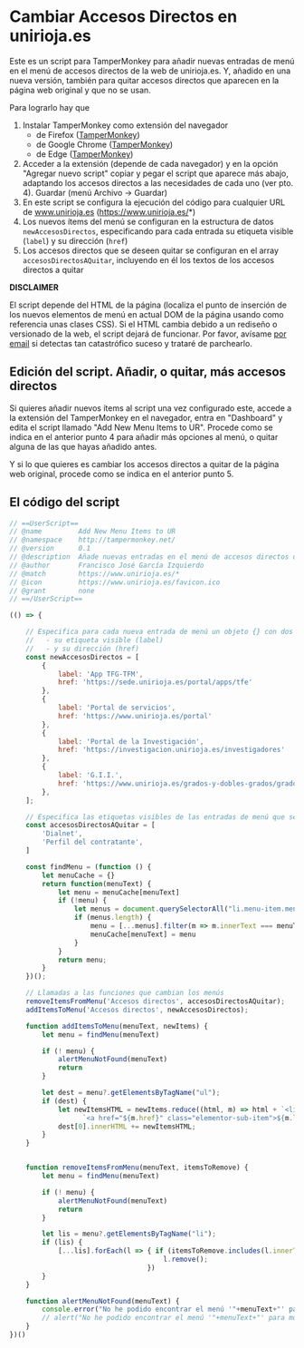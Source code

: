 # Cambiar Accesos Directos en unirioja.es

Este es un script para TamperMonkey para añadir nuevas entradas de menú en el menú de accesos 
directos de la web de unirioja.es. Y, añadido en una nueva versión, también para quitar 
accesos directos que aparecen en la página web original y que no se usan. 

Para lograrlo hay que

1. Instalar TamperMonkey como extensión del navegador
   - de Firefox ([TamperMonkey](https://addons.mozilla.org/es/firefox/addon/tampermonkey/?utm_source=addons.mozilla.org)) 
   - de Google Chrome ([TamperMonkey](https://chrome.google.com/webstore/detail/tampermonkey/dhdgffkkebhmkfjojejmpbldmpobfkfo))
   - de Edge ([TamperMonkey](https://www.bing.com/ck/a?!&&p=f0de5d052d8fff23JmltdHM9MTY5Mzc4NTYwMCZpZ3VpZD0zZmRlYzYwZC1hN2FkLTZhMDgtMDEyMy1kN2ZjYTY4NjZiMjgmaW5zaWQ9NTIwNw&ptn=3&hsh=3&fclid=3fdec60d-a7ad-6a08-0123-d7fca6866b28&psq=ampermonket+edge&u=a1aHR0cHM6Ly9taWNyb3NvZnRlZGdlLm1pY3Jvc29mdC5jb20vYWRkb25zL2RldGFpbC90YW1wZXJtb25rZXkvaWlrbWtqbXBhYWRhb2JhaG1sZXBlbG9lbmRuZGZwaGQ&ntb=1))
2. Acceder a la extensión (depende de cada navegador) y en la opción "Agregar nuevo script" copiar y pegar el script que aparece más abajo, adaptando los accesos directos a las necesidades de cada uno (ver pto. 4). Guardar (menú Archivo -> Guardar)
3. En este script se configura la ejecución del código para cualquier URL de www.unirioja.es (https://www.unirioja.es/*)
4. Los nuevos ítems del menú se configuran en la estructura de datos `newAccesosDirectos`, especificando para cada entrada su etiqueta visible (`label`) y su dirección (`href`)
5. Los accesos directos que se deseen quitar se configuran en el array `accesosDirectosAQuitar`, incluyendo en él los textos de los accesos directos a quitar

**DISCLAIMER**

El script depende del HTML de la página (localiza el punto de inserción de los nuevos elementos de 
menú en actual DOM de la página usando como referencia unas clases CSS). Si el HTML cambia debido a 
un rediseño o versionado de la web, el script dejará de funcionar. Por favor, avísame 
[por email](email:francisco.garcia@unirioja.es) si detectas tan catastrófico suceso y trataré de 
parchearlo.

## Edición del script. Añadir, o quitar, más accesos directos

Si quieres añadir nuevos ítems al script una vez configurado este, accede a la extensión del 
TamperMonkey en el navegador, entra en "Dashboard" y edita el script llamado 
"Add New Menu Items to UR". Procede como se indica en el anterior punto 4 para añadir 
más opciones al menú, o quitar alguna de las que hayas añadido antes.

Y si lo que quieres es cambiar los accesos directos a quitar de la página web original, procede 
como se indica en el anterior punto 5. 

## El código del script

``` Javascript
// ==UserScript==
// @name         Add New Menu Items to UR
// @namespace    http://tampermonkey.net/
// @version      0.1
// @description  Añade nuevas entradas en el menú de accesos directos de la web de unirioja
// @author       Francisco José García Izquierdo
// @match        https://www.unirioja.es/*
// @icon         https://www.unirioja.es/favicon.ico
// @grant        none
// ==/UserScript==

(() => {

    // Especifica para cada nueva entrada de menú un objeto {} con dos propiedades:
    //   - su etiqueta visible (label)
    //   - y su dirección (href)
    const newAccesosDirectos = [
        {
            label: 'App TFG-TFM',
            href: 'https://sede.unirioja.es/portal/apps/tfe'
        },
        {
            label: 'Portal de servicios',
            href: 'https://www.unirioja.es/portal'
        },
        {
            label: 'Portal de la Investigación',
            href: 'https://investigacion.unirioja.es/investigadores'
        },
        {
            label: 'G.I.I.',
            href: 'https://www.unirioja.es/grados-y-dobles-grados/grado-en-ingenieria-informatica/'
        },
    ];

    // Especifica las etiquetas visibles de las entradas de menú que se quieren quitar (array)
    const accesosDirectosAQuitar = [
        'Dialnet',
        'Perfil del contratante',
    ]

    const findMenu = (function () {
        let menuCache = {}
        return function(menuText) {
            let menu = menuCache[menuText]
            if (!menu) {
                let menus = document.querySelectorAll("li.menu-item.menu-item-type-custom.menu-item-object-custom.menu-item-has-children")
                if (menus.length) {
                    menu = [...menus].filter(m => m.innerText === menuText)[0];
                    menuCache[menuText] = menu
                }
            }
            return menu;
        }
    })();

    // Llamadas a las funciones que cambian los menús
    removeItemsFromMenu('Accesos directos', accesosDirectosAQuitar);
    addItemsToMenu('Accesos directos', newAccesosDirectos);

    function addItemsToMenu(menuText, newItems) {
        let menu = findMenu(menuText)

        if (! menu) {
            alertMenuNotFound(menuText)
            return
        }

        let dest = menu?.getElementsByTagName("ul");
        if (dest) {
            let newItemsHTML = newItems.reduce((html, m) => html + `<li class="menu-item menu-item-type-post_type menu-item-object-page">` +
                  `<a href="${m.href}" class="elementor-sub-item">${m.label}</a></li>`, '')
            dest[0].innerHTML += newItemsHTML;
        }
    }


    function removeItemsFromMenu(menuText, itemsToRemove) {
        let menu = findMenu(menuText)

        if (! menu) {
            alertMenuNotFound(menuText)
            return
        }

        let lis = menu?.getElementsByTagName("li");
        if (lis) {
            [...lis].forEach(l => { if (itemsToRemove.includes(l.innerText))
                                      l.remove();
                                  })
        }
    }

    function alertMenuNotFound(menuText) {
        console.error("No he podido encontrar el menú '"+menuText+"' para modificar sus opciones")
        // alert("No he podido encontrar el menú '"+menuText+"' para modificar sus opciones")
    }
})()
```

